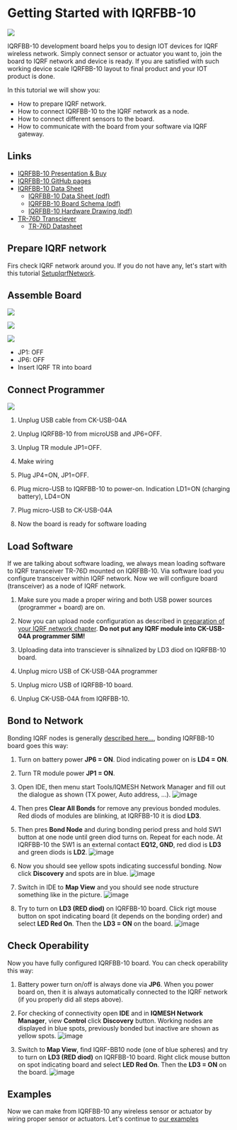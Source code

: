 # Getting Started with IQRFBB-10
![](files/images/iqrfboardSystem.png)

IQRFBB-10 development board helps you to design IOT devices for IQRF wireless network. Simply connect sensor or actuator you want to, join the board to IQRF network and device is ready.
If you are satisfied with such working device scale IQRFBB-10 layout to final product and your IOT product is done.

In this tutorial we will show you:

* How to prepare IQRF network.
* How to connect IQRFBB-10 to the IQRF network as a node.
* How to connect different sensors to the board.
* How to communicate with the board from your software via IQRF gateway.

## Links
* [IQRFBB-10 Presentation & Buy](http://logimic.com/iqrfboard)
* [IQRFBB-10 GitHub pages](https://github.com/logimic/iqrfboard)
* [IQRFBB-10 Data Sheet](IQRFBB10-Datasheet.md)
    - [IQRFBB-10 Data Sheet (pdf)](files/datasheet/IQRFBB10-Datasheet.pdf)
    - [IQRFBB-10 Board Schema (pdf)](files/datasheet/IQRFBB10-Connectors.pdf)
    - [IQRFBB-10 Hardware Drawing (pdf)](files/datasheet/IQRFBB10_doc_sch.pdf)
* [TR-76D Transciever](https://iqrf.org/products/transceivers/tr-76d)
    - [TR-76D Datasheet](http://iqrf.org/weben/downloads.php?id=441)

## Prepare IQRF network
Firs check IQRF network around you. If you do not have any, let's start with this tutorial [SetupIqrfNetwork](SetupIqrfNetwork.md).

## Assemble Board
![](files/datasheet/layout.png)

![](files/images/assemble1.png)

![](files/images/assemble2.png)

* JP1: OFF
* JP6: OFF
* Insert IQRF TR into board

## Connect Programmer
![](files/images/connectProgrammer.png)

1. Unplug USB cable from CK-USB-04A

2. Unplug IQRFBB-10 from microUSB and JP6=OFF.

3. Unplug TR module JP1=OFF.

4. Make wiring

5. Plug JP4=ON, JP1=OFF.

6. Plug micro-USB to IQRFBB-10 to power-on. Indication LD1=ON (charging battery), LD4=ON

7. Plug micro-USB to CK-USB-04A

8. Now the board is ready for software loading

## Load Software
If we are talking about software loading, we always mean loading software to IQRF transceiver TR-76D mounted on IQRFBB-10. Via software load you configure transceiver within IQRF network. Now we will configure board (transceiver) as a node of IQRF network.

1. Make sure you made a proper wiring and both USB power sources (programmer + board) are on.

2. Now you can upload node configuration as described in [preparation of your IQRF network chapter](SetupIqrfNetwork.md#configure-nodes). **Do not put any IQRF module into CK-USB-04A programmer SIM!**

3. Uploading data into transciever is sihnalized by LD3 diod on IQRFBB-10 board.

4. Unplug micro USB of CK-USB-04A programmer

5. Unplug micro USB of IQRFBB-10 board.

6. Unplug CK-USB-04A from IQRFBB-10.

## Bond to Network
Bonding IQRF nodes is generally [described here...](SetupIqrfNetwork.md#run-network), bonding IQRFBB-10 board goes this way:

1. Turn on battery power **JP6 = ON**. Diod indicating power on is **LD4 = ON**.

2. Turn TR module power **JP1 = ON**.

3. Open IDE, then menu start Tools/IQMESH Network Manager and fill out the dialogue as shown (TX power, Auto address, ...).
![image](files/images/SetupIqrfNetwork/50110959-dfa57780-023b-11e9-981a-a1f883e7cac8.png)

4. Then pres **Clear All Bonds** for remove any previous bonded modules. Red diods of modules are blinking, at IQRFBB-10 it is diod **LD3**.

5. Then pres **Bond Node** and during bonding period press and hold SW1 button at one node until green diod turns on. Repeat for each node. At IQRFBB-10 the SW1 is an external contact **EQ12, GND**, red diod is **LD3** and green diods is **LD2**.
![image](files/images/SetupIqrfNetwork/50111045-1aa7ab00-023c-11e9-9cf2-87ef0281bfc2.png)

6. Now you should see yellow spots indicating successful bonding. Now click **Discovery** and spots are in blue.
![image](files/images/SetupIqrfNetwork/50111460-1e87fd00-023d-11e9-84e3-dad67435fbf2.png)

7. Switch in IDE to **Map View** and you should see node structure something like in the picture.
![image](files/images/SetupIqrfNetwork/50150685-ff31b400-02be-11e9-87ce-2cb083b50bf1.png)

8. Try to turn on **LD3 (RED diod)** on IQRFBB-10 board. Click rigt mouse button on spot indicating board (it depends on the bonding order) and select **LED Red On**. Then the **LD3 = ON** on the board.
![image](files/images/SetupIqrfNetwork/50150771-3a33e780-02bf-11e9-89e6-dce0b8d8afeb.png)

## Check Operability
Now you have fully configured IQRFBB-10 board. You can check operability this way:

1. Battery power turn on/off is always done via **JP6**. When you power board on, then it is always automatically connected to the IQRF network (if you properly did all steps above).

2. For checking of connectivity open **IDE** and in **IQMESH Network Manager**, view **Control** click **Discovery** button. Working nodes are displayed in blue spots, previously bonded but inactive are shown as yellow spots.
![image](files/images/SetupIqrfNetwork/50151376-078aee80-02c1-11e9-9924-8bd87201d565.png)

3. Switch to **Map View**, find IQRF-BB10 node (one of blue spheres) and try to turn on **LD3 (RED diod)** on IQRFBB-10 board. Right click mouse button on spot indicating board and select **LED Red On**. Then the **LD3 = ON** on the board.
![image](files/images/SetupIqrfNetwork/50150771-3a33e780-02bf-11e9-89e6-dce0b8d8afeb.png)

## Examples
Now we can make from IQRFBB-10 any wireless sensor or actuator by wiring proper sensor or actuators. Let's continue to [our examples](Examples.md)
